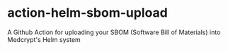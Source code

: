 # action-helm-sbom-upload
A Github Action for uploading your SBOM (Software Bill of Materials) into Medcrypt's Helm system
